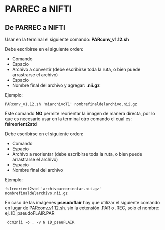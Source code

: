 PARREC a NIFTI
===============

## De PARREC a NIFTI ##
Usar en la terminal el siguiente comando: **PARconv_v1.12.sh**

Debe escribirse en el siguiente orden:
* Comando
* Espacio
* Archivo a convertir (debe escribirse toda la ruta, o bien puede arrastrarse el archivo)
* Espacio
* Nombre final del archivo y agregar: **.nii.gz**

Ejemplo:
```	
PARconv_v1.12.sh 'miarchivoT1' nombrefinaldelarchivo.nii.gz
```

Este comando **NO** permite reorientar la imagen de manera directa, por lo que es necesario usar en la terminal otro comando el cual es: **fslreorient2std**

Debe escribirse en el siguiente orden:
* Comando
* Espacio
* Archivo a reorientar (debe escribirse toda la ruta, o bien puede arrastrarse el archivo)
* Espacio
* Nombre final del archivo

Ejemplo:
```
fslreorient2std 'archivoareorientar.nii.gz' nombrefinaldelarchivo.nii.gz
```

En caso de las imágenes **pseudoflair** hay que utilizar el siguiente comando en lugar de PARconv_v1.12.sh. sin la extensión .PAR o .REC, solo el nombre: ej. ID_pseudoFLAIR.PAR
```{bash}
 dcm2nii -o . -v N ID_pseuFLAIR
```
